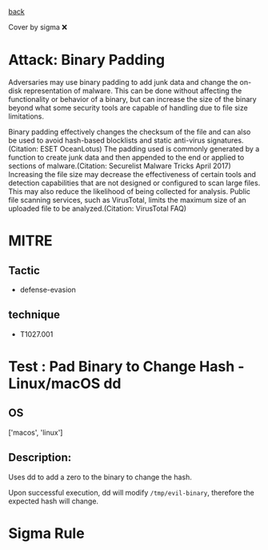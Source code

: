 [back](../index.md)

Cover by sigma :x: 

# Attack: Binary Padding

 Adversaries may use binary padding to add junk data and change the on-disk representation of malware. This can be done without affecting the functionality or behavior of a binary, but can increase the size of the binary beyond what some security tools are capable of handling due to file size limitations. 

Binary padding effectively changes the checksum of the file and can also be used to avoid hash-based blocklists and static anti-virus signatures.(Citation: ESET OceanLotus) The padding used is commonly generated by a function to create junk data and then appended to the end or applied to sections of malware.(Citation: Securelist Malware Tricks April 2017) Increasing the file size may decrease the effectiveness of certain tools and detection capabilities that are not designed or configured to scan large files. This may also reduce the likelihood of being collected for analysis. Public file scanning services, such as VirusTotal, limits the maximum size of an uploaded file to be analyzed.(Citation: VirusTotal FAQ) 

# MITRE
## Tactic
  - defense-evasion

## technique
  - T1027.001

# Test : Pad Binary to Change Hash - Linux/macOS dd

## OS

 ['macos', 'linux']

## Description:

 Uses dd to add a zero to the binary to change the hash.

Upon successful execution, dd will modify `/tmp/evil-binary`, therefore the expected hash will change.


# Sigma Rule
